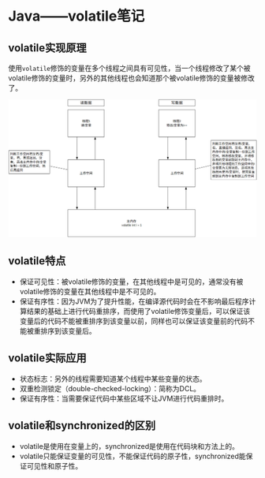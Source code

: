 # Java——volatile笔记

## volatile实现原理

使用`volatile`修饰的变量在多个线程之间具有可见性，当一个线程修改了某个被volatile修饰的变量时，另外的其他线程也会知道那个被volatile修饰的变量被修改了。

![1568041804098](Java——volatile笔记.assets/1568041804098.png)

## volatile特点

- 保证可见性：被volatile修饰的变量，在其他线程中是可见的，通常没有被volatile修饰的变量在其他线程中是不可见的。
- 保证有序性：因为JVM为了提升性能，在编译源代码时会在不影响最后程序计算结果的基础上进行代码重排序，而使用了volatile修饰变量后，可以保证该变量后的代码不能被重排序到该变量以前，同样也可以保证该变量前的代码不能被重排序到该变量后。

## volatile实际应用

- 状态标志：另外的线程需要知道某个线程中某些变量的状态。
- 双重检测锁定（double-checked-locking）：简称为DCL。
- 保证有序性：当需要保证代码中某些区域不让JVM进行代码重排时。

## volatile和synchronized的区别

- volatile是使用在变量上的，synchronized是使用在代码块和方法上的。
- volatile只能保证变量的可见性，不能保证代码的原子性，synchronized能保证可见性和原子性。